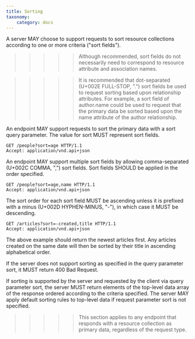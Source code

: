 ```yaml
---
title: Sorting
taxonomy:
    category: docs
---
```


A server MAY choose to support requests to sort resource collections according to one or more criteria ("sort fields").

>>>>> Although recommended, sort fields do not necessarily need to correspond to resource attribute and association names.

>>>>> It is recommended that dot-separated (U+002E FULL-STOP, ".") sort fields be used to request sorting based upon relationship attributes. For example, a sort field of author.name could be used to request that the primary data be sorted based upon the name attribute of the author relationship.

An endpoint MAY support requests to sort the primary data with a sort query parameter. The value for sort MUST represent sort fields.

```
GET /people?sort=age HTTP/1.1
Accept: application/vnd.api+json
```

An endpoint MAY support multiple sort fields by allowing comma-separated (U+002C COMMA, ",") sort fields. Sort fields SHOULD be applied in the order specified.

```
GET /people?sort=age,name HTTP/1.1
Accept: application/vnd.api+json
```

The sort order for each sort field MUST be ascending unless it is prefixed with a minus (U+002D HYPHEN-MINUS, "-"), in which case it MUST be descending.

```
GET /articles?sort=-created,title HTTP/1.1
Accept: application/vnd.api+json
```

The above example should return the newest articles first. Any articles created on the same date will then be sorted by their title in ascending alphabetical order.

If the server does not support sorting as specified in the query parameter sort, it MUST return 400 Bad Request.

If sorting is supported by the server and requested by the client via query parameter sort, the server MUST return elements of the top-level data array of the response ordered according to the criteria specified. The server MAY apply default sorting rules to top-level data if request parameter sort is not specified.

>>>>> This section applies to any endpoint that responds with a resource collection as primary data, regardless of the request type.
